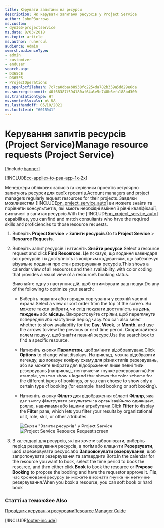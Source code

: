```yaml
---
title: Керувати запитами на ресурси
description: Як керувати запитами ресурсів у Project Service
author: JohnPBurrows
ms.custom:
- dyn365-projectservice
ms.date: 8/03/2018
ms.topic: article
ms.author: ruhercul
audience: Admin
search.audienceType:
- admin
- customizer
- enduser
search.app:
- D365CE
- D365PS
- ProjectOperations
ms.openlocfilehash: 7c7ca0dbaeb8938fc2254da782b359a5dd29e6da
ms.sourcegitcommit: 40f68387f594180af64a5e5c748b6efa188bd300
ms.translationtype: HT
ms.contentlocale: uk-UA
ms.lasthandoff: 05/10/2021
ms.locfileid: "6015041"
---
```

# <a name="manage-resource-requests-project-service"></a><span data-ttu-id="1cdea-103">Керування запитів ресурсів (Project Service)</span><span class="sxs-lookup"><span data-stu-id="1cdea-103">Manage resource requests (Project Service)</span></span>

[!include [banner](../includes/psa-now-project-operations.md)]

[!INCLUDE[cc-applies-to-psa-app-1x-2x](../includes/cc-applies-to-psa-app-1x-2x.md)]

<span data-ttu-id="1cdea-104">Менеджери облікових записів та керівники проектів регулярно запитують ресурси для своїх проектів.</span><span class="sxs-lookup"><span data-stu-id="1cdea-104">Account managers and project managers regularly request resources for their projects.</span></span> <span data-ttu-id="1cdea-105">Завдяки можливостям [!INCLUDE[pn_project_service_auto](../includes/pn-project-service-auto.md)] ви можете знайти та порівняти консультантів, які мають необхідні вміння й рівні кваліфікації, визначені в запитах ресурсів.</span><span class="sxs-lookup"><span data-stu-id="1cdea-105">With the [!INCLUDE[pn_project_service_auto](../includes/pn-project-service-auto.md)] capabilities, you can find and match consultants who have the required skills and proficiencies to those resource requests.</span></span>  
  
1. <span data-ttu-id="1cdea-106">Виберіть **Project Service** > **Запити ресурсів**.</span><span class="sxs-lookup"><span data-stu-id="1cdea-106">Go to **Project Service** > **Resource Requests**.</span></span>  
  
2. <span data-ttu-id="1cdea-107">Виберіть запит ресурсів і натисніть **Знайти ресурси**.</span><span class="sxs-lookup"><span data-stu-id="1cdea-107">Select a resource request and click **Find Resources**.</span></span> <span data-ttu-id="1cdea-108">Це показує, що подання календаря всіх ресурсів і їх доступність із колірним кодуванням, що забезпечує візуальне подання про стан резервування ресурсів.</span><span class="sxs-lookup"><span data-stu-id="1cdea-108">This shows a calendar view of all resources and their availability, with color coding that provides a visual view of a resource’s booking status.</span></span>  
  
    <span data-ttu-id="1cdea-109">Виконайте одну з наступних дій, щоб оптимізувати ваш пошук:</span><span class="sxs-lookup"><span data-stu-id="1cdea-109">Do any of the following to optimize your search:</span></span>  
  
   -   <span data-ttu-id="1cdea-110">Виберіть подання або порядок сортування у верхній частині екрана.</span><span class="sxs-lookup"><span data-stu-id="1cdea-110">Select a view or sort order from the top of the screen.</span></span> <span data-ttu-id="1cdea-111">Ви можете також вибрати, чи слід показати доступність на **день**, **тиждень** або **місяць**. Використовуйте стрілки, щоб переглянути попередній або наступний період часу.</span><span class="sxs-lookup"><span data-stu-id="1cdea-111">You can also select whether to show availability for the **Day**, **Week**, or **Month**, and use the arrows to view the previous or next time period.</span></span> <span data-ttu-id="1cdea-112">Скористайтеся полем пошуку, щоб знайти певний ресурс.</span><span class="sxs-lookup"><span data-stu-id="1cdea-112">Use the search box to find a specific resource.</span></span>  
  
   -   <span data-ttu-id="1cdea-113">Натисніть кнопку **Параметри**, щоб змінити відображуване.</span><span class="sxs-lookup"><span data-stu-id="1cdea-113">Click **Options** to change what displays.</span></span> <span data-ttu-id="1cdea-114">Наприклад, можна відобразити легенду, що показує колірну схему для різних типів резервувань, або ви можете вибрати для відображення лише певні типи резервувань (наприклад, негнучке чи гнучке резервування).</span><span class="sxs-lookup"><span data-stu-id="1cdea-114">For example, you can show a legend that shows the color scheme for the different types of bookings, or you can choose to show only a certain type of booking (for example, hard booking or soft booking).</span></span>  
  
   -   <span data-ttu-id="1cdea-115">Натисніть кнопку **Фільтр** для відображення області **Фільтр**, яка дає змогу фільтрувати результати за організаційною одиницею, роллю, навичками або іншими атрибутами.</span><span class="sxs-lookup"><span data-stu-id="1cdea-115">Click **Filter** to display the **Filter** pane, which lets you filter your results by organizational unit, role, skill, or other attributes.</span></span>  
  
       <span data-ttu-id="1cdea-116">![Екран "Запити ресурсів" у Project Service](../psa/media/project-service-resource-request-screen.png "Екран &quot;Запити ресурсів&quot; у Project Service")</span><span class="sxs-lookup"><span data-stu-id="1cdea-116">![Project Service Resource Request screen](../psa/media/project-service-resource-request-screen.png "Project Service Resource Request screen")</span></span>  
  
3. <span data-ttu-id="1cdea-117">В календарі для ресурсів, які ви хочете забронювати, виберіть період резервування ресурсів, а потім або клацнути **Резервувати**, щоб зарезервувати ресурс або **Запропонувати резервування**, щоб запропонувати резервування та затвердити його.</span><span class="sxs-lookup"><span data-stu-id="1cdea-117">In the calendar for the resource you want to book, select the time period to book the resource, and then either click **Book** to book the resource or **Propose Booking** to propose the booking and have the requestor approve it.</span></span> <span data-ttu-id="1cdea-118">Під час бронюванні ресурсу ви можете виконати гнучке чи негнучке резервування.</span><span class="sxs-lookup"><span data-stu-id="1cdea-118">When you book a resource, you can soft book or hard book.</span></span>  
  
### <a name="see-also"></a><span data-ttu-id="1cdea-119">Статті за темою</span><span class="sxs-lookup"><span data-stu-id="1cdea-119">See Also</span></span>  
 [<span data-ttu-id="1cdea-120">Провідник керування ресурсами</span><span class="sxs-lookup"><span data-stu-id="1cdea-120">Resource Manager Guide</span></span>](../psa/resource-manager-guide.md)


[!INCLUDE[footer-include](../includes/footer-banner.md)]